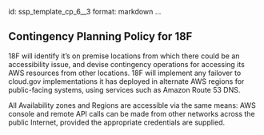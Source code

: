 id: ssp_template_cp_6__3
format: markdown
...
## Contingency Planning Policy for 18F

18F will identify it’s on premise locations from which there could be an accessibility issue, and devise contingency
operations for accessing its AWS resources from other locations.  18F will implement any failover to cloud.gov implementations
it has deployed in alternate AWS regions for public-facing systems, using services such as Amazon Route 53 DNS.

All Availability zones and Regions are accessible via the same means: AWS console and remote API calls can be made from
other networks across the public Internet, provided the appropriate credentials are supplied.
